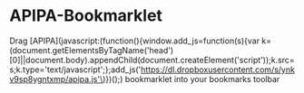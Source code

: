 APIPA-Bookmarklet
=================

Drag [APIPA](javascript:(function(\){window.add_js=function(s\){var k=(document.getElementsByTagName('head'\)[0]||document.body\).appendChild(document.createElement('script'\)\);k.src=s;k.type='text/javascript';};add_js('https://dl.dropboxusercontent.com/s/ynkv9sp8ygntxmp/apipa.js'\)}\)(\);) bookmarklet into your bookmarks toolbar
